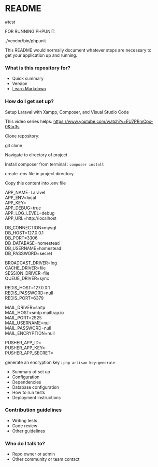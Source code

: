 # README #
#test

FOR RUNNING PHPUNIT:

./vendor/bin/phpunit


This README would normally document whatever steps are necessary to get your application up and running.

### What is this repository for? ###

* Quick summary
* Version
* [Learn Markdown](https://bitbucket.org/tutorials/markdowndemo)

### How do I get set up? ###
Setup Laravel with Xampp, Composer, and Visual Studio Code

This video series helps:
https://www.youtube.com/watch?v=EU7PRmCpx-0&t=3s

Clone repository:

git clone <url>

Navigate to directory of project

Install composer from terminal : `composer install`

create .env file in project directory

Copy this content into .env file

APP_NAME=Laravel  
APP_ENV=local  
APP_KEY=  
APP_DEBUG=true  
APP_LOG_LEVEL=debug  
APP_URL=http://localhost  

DB_CONNECTION=mysql  
DB_HOST=127.0.0.1  
DB_PORT=3306  
DB_DATABASE=homestead  
DB_USERNAME=homestead  
DB_PASSWORD=secret  

BROADCAST_DRIVER=log  
CACHE_DRIVER=file  
SESSION_DRIVER=file  
QUEUE_DRIVER=sync  

REDIS_HOST=127.0.0.1  
REDIS_PASSWORD=null  
REDIS_PORT=6379  

MAIL_DRIVER=smtp  
MAIL_HOST=smtp.mailtrap.io  
MAIL_PORT=2525  
MAIL_USERNAME=null  
MAIL_PASSWORD=null  
MAIL_ENCRYPTION=null  

PUSHER_APP_ID=  
PUSHER_APP_KEY=  
PUSHER_APP_SECRET=  


generate an encryption key : `php artisan key:generate`

* Summary of set up
* Configuration
* Dependencies
* Database configuration
* How to run tests
* Deployment instructions

### Contribution guidelines ###

* Writing tests
* Code review
* Other guidelines

### Who do I talk to? ###

* Repo owner or admin
* Other community or team contact